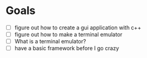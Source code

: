 # Goals 
- [ ] figure out how to create a gui application with c++ 
- [ ] figure out how to make a terminal emulator 
- [ ] What is a terminal emulator? 
- [ ] have a basic framework before I go crazy
